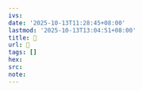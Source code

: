 ```yaml
---
ivs:
date: '2025-10-13T11:28:45+08:00'
lastmod: '2025-10-13T13:04:51+08:00'
title: 󰞢
url: 󰞢
tags: []
hex: 
src:
note:
---
```

